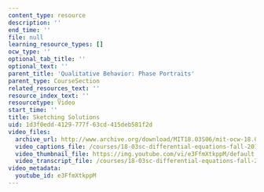 ```yaml
---
content_type: resource
description: ''
end_time: ''
file: null
learning_resource_types: []
ocw_type: ''
optional_tab_title: ''
optional_text: ''
parent_title: 'Qualitative Behavior: Phase Portraits'
parent_type: CourseSection
related_resources_text: ''
resource_index_text: ''
resourcetype: Video
start_time: ''
title: Sketching Solutions
uid: 1d3f0edd-4129-777f-63cd-415deb581f2d
video_files:
  archive_url: http://www.archive.org/download/MIT18.03S06/mit-ocw-18.03-lec27-23apr2003-220k_512kb.mp4
  video_captions_file: /courses/18-03sc-differential-equations-fall-2011/b4cb47927c115892b1edbad1ce7c8f7e_e3FfmXtkppM.vtt
  video_thumbnail_file: https://img.youtube.com/vi/e3FfmXtkppM/default.jpg
  video_transcript_file: /courses/18-03sc-differential-equations-fall-2011/bab3a1728d29f8c69b864e62b8fc111d_e3FfmXtkppM.pdf
video_metadata:
  youtube_id: e3FfmXtkppM
---
```

